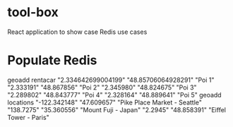 # tool-box
React application to show case Redis use cases


# Populate Redis
geoadd rentacar "2.334642699004199" "48.85706064928291" "Poi 1" "2.333191" "48.867856" "Poi 2" "2.345980" "48.824675" "Poi 3" "2.289802" "48.843777" "Poi 4" "2.328164" "48.889641" "Poi 5" 
geoadd locations "-122.342148" "47.609657" "Pike Place Market - Seattle" "138.7275" "35.360556" "Mount Fuji - Japan" "2.2945" "48.858391" "Eiffel Tower - Paris"
